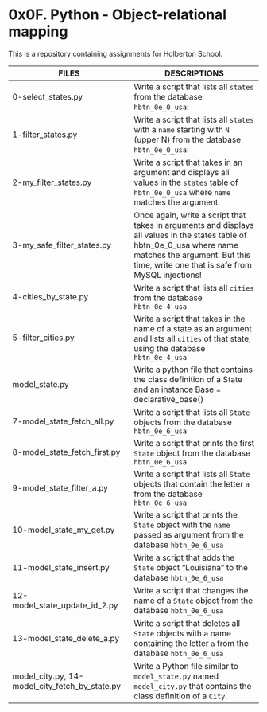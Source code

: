 # 0x0F. Python - Object-relational mapping

This is a repository containing assignments for Holberton School.

|FILES| DESCRIPTIONS|
|---|---|
|0-select_states.py|  Write a script that lists all ```states``` from the database ```hbtn_0e_0_usa```: |
|1-filter_states.py|  Write a script that lists all ```states``` with a ```name``` starting with ```N``` (upper N) from the database ```hbtn_0e_0_usa```: |
|2-my_filter_states.py|  Write a script that takes in an argument and displays all values in the ```states``` table of ```hbtn_0e_0_usa``` where ```name``` matches the argument.|
|3-my_safe_filter_states.py| Once again, write a script that takes in arguments and displays all values in the states table of hbtn_0e_0_usa where name matches the argument. But this time, write one that is safe from MySQL injections!|
|4-cities_by_state.py|  Write a script that lists all ```cities``` from the database ```hbtn_0e_4_usa``` |
|5-filter_cities.py|  Write a script that takes in the name of a state as an argument and lists all ```cities``` of that state, using the database ```hbtn_0e_4_usa``` |
|model_state.py| Write a python file that contains the class definition of a State and an instance Base = declarative_base() |
|7-model_state_fetch_all.py|  Write a script that lists all ```State``` objects from the database ```hbtn_0e_6_usa``` |
|8-model_state_fetch_first.py|  Write a script that prints the first ```State``` object from the database ```hbtn_0e_6_usa``` |
|9-model_state_filter_a.py|  Write a script that lists all ```State``` objects that contain the letter ```a``` from the database ```hbtn_0e_6_usa``` |
|10-model_state_my_get.py|  Write a script that prints the ```State``` object with the ```name``` passed as argument from the database ```hbtn_0e_6_usa``` |
|11-model_state_insert.py|  Write a script that adds the ```State``` object “Louisiana” to the database ```hbtn_0e_6_usa``` |
|12-model_state_update_id_2.py|  Write a script that changes the name of a ```State``` object from the database ```hbtn_0e_6_usa``` |
|13-model_state_delete_a.py|  Write a script that deletes all ```State``` objects with a name containing the letter ```a``` from the database ```hbtn_0e_6_usa``` |
|model_city.py, 14-model_city_fetch_by_state.py|  Write a Python file similar to ```model_state.py``` named ```model_city.py``` that contains the class definition of a ```City```.|


